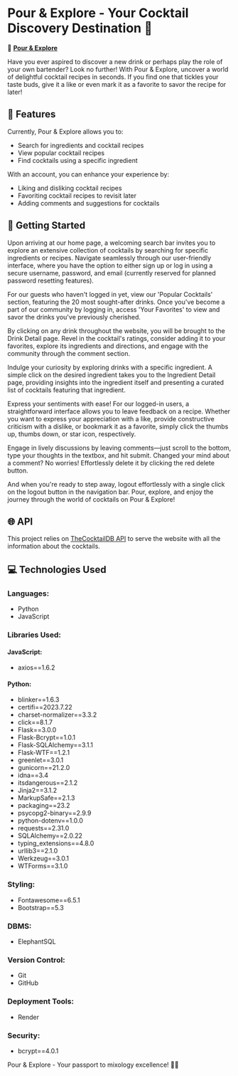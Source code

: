 # Pour & Explore - Your Cocktail Discovery Destination 🍹

🔗 **[Pour & Explore](https://pour-and-explore.onrender.com)**

Have you ever aspired to discover a new drink or perhaps play the role of your own bartender? Look no further! With Pour & Explore, uncover a world of delightful cocktail recipes in seconds. If you find one that tickles your taste buds, give it a like or even mark it as a favorite to savor the recipe for later!

## 🌟 Features

Currently, Pour & Explore allows you to:

- Search for ingredients and cocktail recipes
- View popular cocktail recipes
- Find cocktails using a specific ingredient

With an account, you can enhance your experience by:

- Liking and disliking cocktail recipes
- Favoriting cocktail recipes to revisit later
- Adding comments and suggestions for cocktails

## 🚀 Getting Started

Upon arriving at our home page, a welcoming search bar invites you to explore an extensive collection of cocktails by searching for specific ingredients or recipes. Navigate seamlessly through our user-friendly interface, where you have the option to either sign up or log in using a secure username, password, and email (currently reserved for planned password resetting features).

For our guests who haven't logged in yet, view our 'Popular Cocktails' section, featuring the 20 most sought-after drinks. Once you've become a part of our community by logging in, access 'Your Favorites' to view and savor the drinks you've previously cherished.

By clicking on any drink throughout the website, you will be brought to the Drink Detail page. Revel in the cocktail's ratings, consider adding it to your favorites, explore its ingredients and directions, and engage with the community through the comment section.

Indulge your curiosity by exploring drinks with a specific ingredient. A simple click on the desired ingredient takes you to the Ingredient Detail page, providing insights into the ingredient itself and presenting a curated list of cocktails featuring that ingredient.

Express your sentiments with ease! For our logged-in users, a straightforward interface allows you to leave feedback on a recipe. Whether you want to express your appreciation with a like, provide constructive criticism with a dislike, or bookmark it as a favorite, simply click the thumbs up, thumbs down, or star icon, respectively.

Engage in lively discussions by leaving comments—just scroll to the bottom, type your thoughts in the textbox, and hit submit. Changed your mind about a comment? No worries! Effortlessly delete it by clicking the red delete button.

And when you're ready to step away, logout effortlessly with a single click on the logout button in the navigation bar. Pour, explore, and enjoy the journey through the world of cocktails on Pour & Explore!

## 🌐 API

This project relies on [TheCocktailDB API](https://www.thecocktaildb.com/api.php) to serve the website with all the information about the cocktails.

## 💻 Technologies Used

### Languages:

- Python
- JavaScript

### Libraries Used:

#### JavaScript:

- axios==1.6.2

#### Python:

- blinker==1.6.3
- certifi==2023.7.22
- charset-normalizer==3.3.2
- click==8.1.7
- Flask==3.0.0
- Flask-Bcrypt==1.0.1
- Flask-SQLAlchemy==3.1.1
- Flask-WTF==1.2.1
- greenlet==3.0.1
- gunicorn==21.2.0
- idna==3.4
- itsdangerous==2.1.2
- Jinja2==3.1.2
- MarkupSafe==2.1.3
- packaging==23.2
- psycopg2-binary==2.9.9
- python-dotenv==1.0.0
- requests==2.31.0
- SQLAlchemy==2.0.22
- typing_extensions==4.8.0
- urllib3==2.1.0
- Werkzeug==3.0.1
- WTForms==3.1.0

### Styling:

- Fontawesome==6.5.1
- Bootstrap==5.3

### DBMS:

- ElephantSQL

### Version Control:

- Git
- GitHub

### Deployment Tools:

- Render

### Security:

- bcrypt==4.0.1

Pour & Explore - Your passport to mixology excellence! 🍹✨
